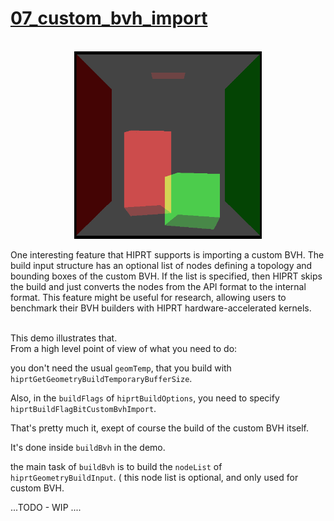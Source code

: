 # [07_custom_bvh_import](../tutorials/07_custom_bvh_import)

<br />

<div align="center">
    <img src="../tutorials/imgs/07_custom_bvh_import.png" alt="img" width="300"/>
</div>


One interesting feature that HIPRT supports is importing a custom BVH. The
build input structure has an optional list of nodes defining a topology and bounding boxes of the
custom BVH. If the list is specified, then HIPRT skips the build and just converts the nodes from
the API format to the internal format. This feature might be useful for research, allowing users to
benchmark their BVH builders with HIPRT hardware-accelerated kernels.

<br />
This demo illustrates that.

<br />
From a high level point of view of what you need to do:

you don't need the usual `geomTemp`, that you build with `hiprtGetGeometryBuildTemporaryBufferSize`.

Also, in the `buildFlags` of `hiprtBuildOptions`, you need to specify `hiprtBuildFlagBitCustomBvhImport`.

That's pretty much it, exept of course the build of the custom BVH itself.

It's done inside `buildBvh` in the demo.

the main task of `buildBvh` is to build the `nodeList` of `hiprtGeometryBuildInput`. ( this node list is optional, and only used for custom BVH.



...TODO - WIP ....
